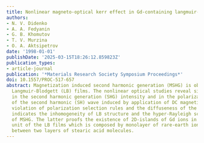 ```yaml
---
title: Nonlinear magneto-optical kerr effect in Gd-containing langmuir-blodgett films
authors:
- N. V. Didenko
- A. A. Fedyanin
- G. B. Khomutov
- T. V. Murzina
- O. A. Aktsipetrov
date: '1998-01-01'
publishDate: '2025-03-15T18:26:12.859823Z'
publication_types:
- article-journal
publication: '*Materials Research Society Symposium Proceedings*'
doi: 10.1557/PROC-517-657
abstract: Magnetization induced second harmonic generation (MSHG) is observed in Gd-containing
  Langmuir-Blodgett (LB) films. The nonlinear optical studies reveal significant alterations
  in the second harmonic generation (SHG) intensity and in the polarization and phase
  of the second harmonic (SH) wave induced by application of DC magnetic field. The
  violation of polarization selection rules and the diffuseness of the MSHG intensity
  indicates the inhomogeneity of LB structure and the hyper-Rayleigh scattering mechanism
  of MSHG. The latter proofs the existence of 2D-islands of Gd ions in the structural
  unit of the LB films which is composed by monolayer of rare-earth ions compressed
  between two layers of stearic acid molecules.
---
```


